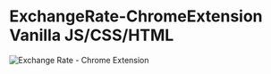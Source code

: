 # ExchangeRate-ChromeExtension Vanilla JS/CSS/HTML

![Exchange Rate - Chrome Extension](https://user-images.githubusercontent.com/84050601/129501650-54cd9d1b-dc12-4841-914b-3724b844c0a8.gif)
